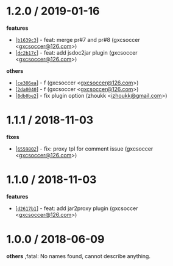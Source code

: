 
1.2.0 / 2019-01-16
==================

**features**
  * [[`b1639c3`](http://github.com/eggjs/egg-rpc-generator/commit/b1639c336c948e792dda3088eb50b223cfcdfd37)] - feat: merge pr#7 and pr#8 (gxcsoccer <<gxcsoccer@126.com>>)
  * [[`dc2b17c`](http://github.com/eggjs/egg-rpc-generator/commit/dc2b17ce51659842fe386b2fa108aed57143b464)] - feat: add jsdoc2jar plugin (gxcsoccer <<gxcsoccer@126.com>>)

**others**
  * [[`ce306ea`](http://github.com/eggjs/egg-rpc-generator/commit/ce306eabd700d716947713527912b4fe372ce90e)] - f (gxcsoccer <<gxcsoccer@126.com>>)
  * [[`2da0040`](http://github.com/eggjs/egg-rpc-generator/commit/2da0040dcfd2526605ebe657ed85107eb26ddb59)] - f (gxcsoccer <<gxcsoccer@126.com>>)
  * [[`8db0be2`](http://github.com/eggjs/egg-rpc-generator/commit/8db0be2a9c456965d66982b7476371069b4735a4)] - fix plugin option (zhoukk <<izhoukk@gmail.com>>)

1.1.1 / 2018-11-03
==================

**fixes**
  * [[`6559802`](http://github.com/eggjs/egg-rpc-generator/commit/655980220794190cfb1b7aae1d4b3a7d44391d19)] - fix: proxy tpl for comment issue (gxcsoccer <<gxcsoccer@126.com>>)

1.1.0 / 2018-11-03
==================

**features**
  * [[`d2617b1`](http://github.com/eggjs/egg-rpc-generator/commit/d2617b1ec864c973e7b16ae1a3a313c8462cd442)] - feat: add jar2proxy plugin (gxcsoccer <<gxcsoccer@126.com>>)

1.0.0 / 2018-06-09
==================

**others**
,fatal: No names found, cannot describe anything.

